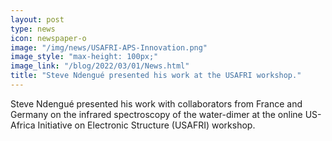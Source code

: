 ```yaml
---
layout: post
type: news
icon: newspaper-o
image: "/img/news/USAFRI-APS-Innovation.png" 
image_style: "max-height: 100px;"
image_link: "/blog/2022/03/01/News.html"
title: "Steve Ndengué presented his work at the USAFRI workshop."
---
```


Steve Ndengué presented his work with collaborators from France and Germany on the infrared spectroscopy of the water-dimer at the online US-Africa Initiative on Electronic Structure (USAFRI) workshop.

